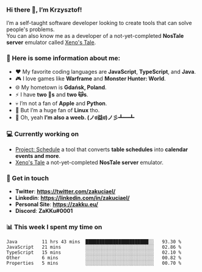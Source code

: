 ### Hi there 👋, I’m Krzysztof!
I’m a self-taught software developer looking to create tools that can solve people's problems.  
You can also know me as a developer of a not-yet-completed **NosTale server** emulator called [Xeno's Tale](https://xenostale.pl).

### 📔 Here is some information about me:
- ❤️ My favorite coding languages are **JavaScript**, **TypeScript**, and **Java**.
- 🎮 I love games like **Warframe** and **Monster Hunter: World**.
- 🌐 My hometown is **Gdańsk, Poland**.
- ⚡ I have **two 🐶s** and **two 🐱s**.
- 💀 I’m not a fan of **Apple** and **Python**.
- 🐧 But I’m a huge fan of **Linux** tho.
- 👑 Oh, yeah **I’m also a weeb. (ノಠ益ಠ)ノ彡┻━┻**

### 💻 Currently working on
- [Project: Schedule](https://github.com/zakuciael/project-schedule) a tool that converts **table schedules** into **calendar events and more**.
- [Xeno's Tale](https://xenostale.pl) a not-yet-completed **NosTale server** emulator.

### 💬 Get in touch
- **Twitter**: **https://twitter.com/zakuciael/**
- **Linkedin**: **https://linkedin.com/in/zakuciael/**
- **Personal Site**: **https://zakku.eu/**
- **Discord**: **ZaKKu#0001**

### 📊 This week I spent my time on
<!--START_SECTION:waka-->
```text
Java         11 hrs 43 mins  ███████████████████████░░   93.30 % 
JavaScript   21 mins         ░░░░░░░░░░░░░░░░░░░░░░░░░   02.86 % 
TypeScript   15 mins         ░░░░░░░░░░░░░░░░░░░░░░░░░   02.10 % 
Other        6 mins          ░░░░░░░░░░░░░░░░░░░░░░░░░   00.82 % 
Properties   5 mins          ░░░░░░░░░░░░░░░░░░░░░░░░░   00.70 %
```
<!--END_SECTION:waka-->

